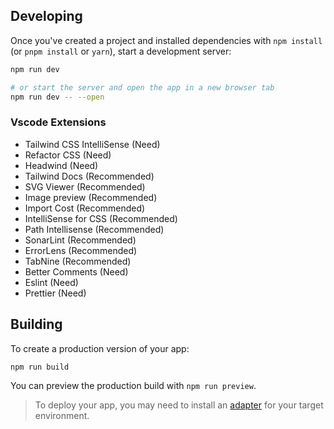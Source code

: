 ## Developing

Once you've created a project and installed dependencies with `npm install` (or `pnpm install` or `yarn`), start a development server:

```bash
npm run dev

# or start the server and open the app in a new browser tab
npm run dev -- --open
```
### Vscode Extensions

- Tailwind CSS IntelliSense (Need)
- Refactor CSS (Need)
- Headwind (Need)
- Tailwind Docs (Recommended)
- SVG Viewer (Recommended)
- Image preview (Recommended)
- Import Cost (Recommended)
- IntelliSense for CSS (Recommended)
- Path Intellisense (Recommended)
- SonarLint (Recommended)
- ErrorLens (Recommended)
- TabNine (Recommended)
- Better Comments (Need)
- Eslint (Need)
- Prettier (Need)

## Building

To create a production version of your app:

```bash
npm run build
```

You can preview the production build with `npm run preview`.

> To deploy your app, you may need to install an [adapter](https://kit.svelte.dev/docs/adapters) for your target environment.
